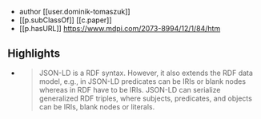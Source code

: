 

- author [[user.dominik-tomaszuk]]
- [[p.subClassOf]] [[c.paper]]
- [[p.hasURL]] https://www.mdpi.com/2073-8994/12/1/84/htm
## Highlights  

- > JSON-LD is a RDF syntax. However, it also extends the RDF data model, e.g., in JSON-LD predicates can be IRIs or blank nodes whereas in RDF have to be IRIs. JSON-LD can serialize generalized RDF triples, where subjects, predicates, and objects can be IRIs, blank nodes or literals.
